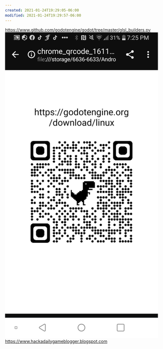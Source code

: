 ```yaml
---
created: 2021-01-24T19:29:05-06:00
modified: 2021-01-24T19:29:57-06:00
---
```


https://www.github.com/godotengine/godot/tree/master/glsl_builders.py
![Image](./image_picker1339132939093620564.jpg)
https://www.hackadailygameblogger.blogspot.com